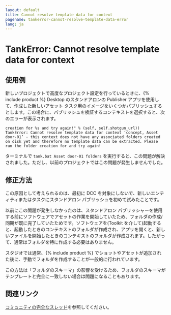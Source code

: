```yaml
---
layout: default
title: Cannot resolve template data for context
pagename: tankerror-cannot-resolve-template-data-error
lang: ja
---
```


# TankError: Cannot resolve template data for context

## 使用例

新しいプロジェクトで高度なプロジェクト設定を行っているときに、{% include product %} Desktop のスタンドアロンの Publisher アプリを使用して、作成した新しいアセット タスク用のイメージをいくつかパブリッシュするとします。この場合に、パブリッシュを検証するコンテキストを選択すると、次のエラーが表示されます。


```
creation for %s and try again!" % (self, self.shotgun_url))
TankError: Cannot resolve template data for context ‘concept, Asset door-01’ - this context does not have any associated folders created on disk yet and therefore no template data can be extracted. Please run the folder creation for and try again!
```

ターミナルで `tank.bat Asset door-01 folders` を実行すると、この問題が解決されました。ただし、以前のプロジェクトではこの問題が発生しませんでした。

## 修正方法

この原因として考えられるのは、最初に DCC を対象にしないで、新しいエンティティまたはタスクにスタンドアロン パブリッシュを初めて試みたことです。

以前にこの問題が発生しなかったのは、スタンドアロン パブリッシャーを使用する前にソフトウェアでアセットの作業を開始していたため、フォルダの作成/同期が既に完了していたためです。ソフトウェアを(Toolkit を介して)起動すると、起動したときのコンテキストのフォルダが作成され、アプリを開くと、新しいファイルを開始したときのコンテキストのフォルダが作成されます。したがって、通常はフォルダを特に作成する必要はありません。

スタジオでは通常、{% include product %} でショットやアセットが追加された後に、手動でフォルダを作成することが一般的に行われています。

この方法は「フォルダのスキーマ」の影響を受けるため、フォルダのスキーマがテンプレートと完全に一致しない場合は問題になることもあります。

## 関連リンク

[コミュニティの完全なスレッド](https://community.shotgridsoftware.com/t/tank-folder-creation/8674/5)を参照してください。